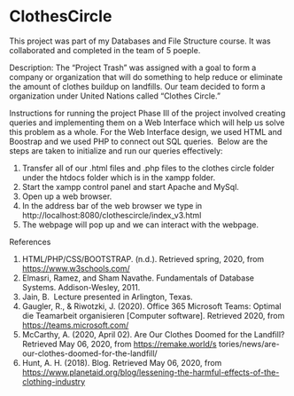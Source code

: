 # ClothesCircle

This project was part of my Databases and File Structure course. It was collaborated and completed in the team of 5 poeple. 

Description: 
The “Project Trash” was assigned with a goal to form a company or organization that will do something to help reduce or eliminate the amount of clothes buildup on landfills. 
Our team decided to form a organization under United Nations called “Clothes Circle.” 

Instructions for running the project
Phase III of the project involved creating queries and implementing them on a Web Interface which will help us solve this problem as a whole. For the Web Interface design, we used HTML and Boostrap and we used PHP to connect out SQL queries. 
Below are the steps are taken to initialize and run our queries effectively:  
1.	Transfer all of our .html files and .php files to the clothes circle folder under the htdocs folder which is in the xampp folder. 
2.	Start the xampp control panel and start Apache and MySql.
3.	Open up a web browser.
4.	In the address bar of the web browser we type in http://localhost:8080/clothescircle/index_v3.html
5. The webpage will pop up and we can interact with the webpage. 


References
1. HTML/PHP/CSS/BOOTSTRAP. (n.d.). Retrieved spring, 2020, from https://www.w3schools.com/
2. Elmasri, Ramez, and Sham Navathe. Fundamentals of Database Systems. Addison-Wesley, 2011.
3. Jain, B.  Lecture presented in Arlington, Texas.
4. Gaugler, R., & Riwotzki, J. (2020). Office 365 Microsoft Teams: Optimal die Teamarbeit organisieren [Computer software]. Retrieved 2020, from https://teams.microsoft.com/
5. McCarthy, A. (2020, April 02). Are Our Clothes Doomed for the Landfill? Retrieved May 06, 2020, from https://remake.world/s tories/news/are-our-clothes-doomed-for-the-landfill/
6. Hunt, A. H. (2018). Blog. Retrieved May 06, 2020, from https://www.planetaid.org/blog/lessening-the-harmful-effects-of-the-clothing-industry

